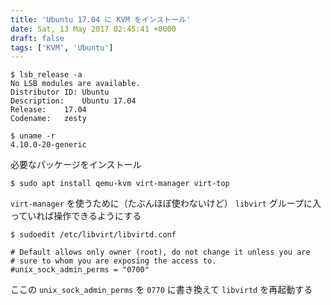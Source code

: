 ```yaml
---
title: 'Ubuntu 17.04 に KVM をインストール'
date: Sat, 13 May 2017 02:45:41 +0000
draft: false
tags: ['KVM', 'Ubuntu']
---
```


```
$ lsb_release -a
No LSB modules are available.
Distributor ID:	Ubuntu
Description:	Ubuntu 17.04
Release:	17.04
Codename:	zesty

$ uname -r
4.10.0-20-generic
```

必要なパッケージをインストール

```
$ sudo apt install qemu-kvm virt-manager virt-top
```

`virt-manager` を使うために（たぶんほぼ使わないけど） `libvirt` グループに入っていれば操作できるようにする

```
$ sudoedit /etc/libvirt/libvirtd.conf
```

```
# Default allows only owner (root), do not change it unless you are
# sure to whom you are exposing the access to.
#unix_sock_admin_perms = "0700"
```

ここの `unix_sock_admin_perms` を `0770` に書き換えて `libvirtd` を再起動する
